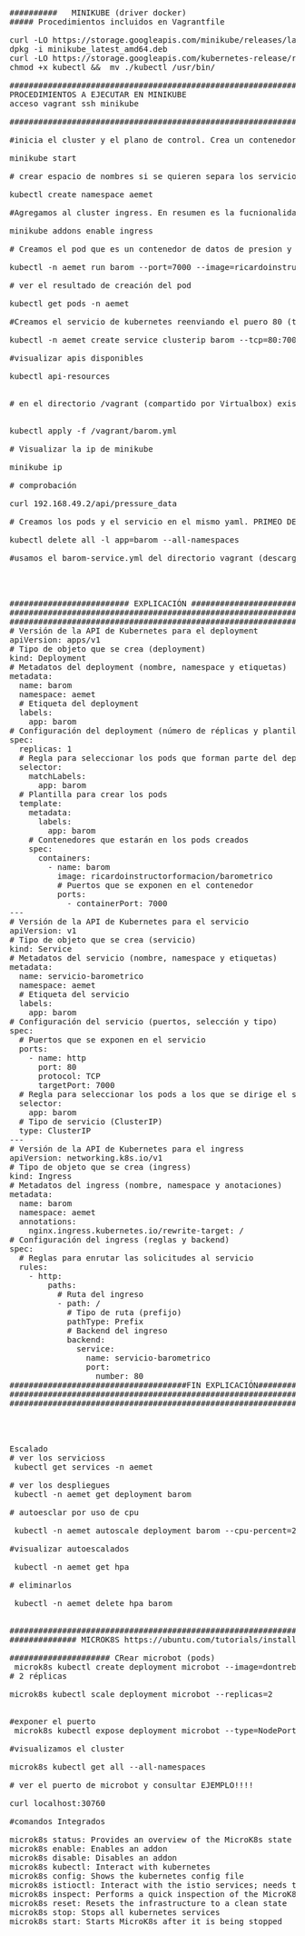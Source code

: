 <pre>##########   MINIKUBE (driver docker)
##### Procedimientos incluidos en Vagrantfile

curl -LO https://storage.googleapis.com/minikube/releases/latest/minikube_latest_amd64.deb
dpkg -i minikube_latest_amd64.deb
curl -LO https://storage.googleapis.com/kubernetes-release/releases/latest/amd/kubectl 
chmod +x kubectl &&  mv ./kubectl /usr/bin/

##################################################################
PROCEDIMIENTOS A EJECUTAR EN MINIKUBE
acceso vagrant ssh minikube

##################################################################

#inicia el cluster y el plano de control. Crea un contenedor de administración

minikube start

# crear espacio de nombres si se quieren separa los servicios. Propiedad de l kernel linux para separa y controlar los procesos.

kubectl create namespace aemet

#Agregamos al cluster ingress. En resumen es la fucnionalidad que permite un proxy inverso... recordad que lo ejecutamos con apache y nginx

minikube addons enable ingress

# Creamos el pod que es un contenedor de datos de presion y altura en el espacio de nombres del aemet. Se etiqueta y denomna como barom

kubectl -n aemet run barom --port=7000 --image=ricardoinstructorformacion/barometrico -l app=barom

# ver el resultado de creación del pod

kubectl get pods -n aemet

#Creamos el servicio de kubernetes reenviando el puero 80 (típico de http para proxy inverso) al 7000 (dónde escuha la aplicación)

kubectl -n aemet create service clusterip barom --tcp=80:7000

#visualizar apis disponibles

kubectl api-resources


# en el directorio /vagrant (compartido por Virtualbox) existe el fichero barom.yaml que contiene la definición del servicio y que se agrega a kubernetes


kubectl apply -f /vagrant/barom.yml

# Visualizar la ip de minikube

minikube ip

# comprobación 

curl 192.168.49.2/api/pressure_data

# Creamos los pods y el servicio en el mismo yaml. PRIMEO DESTRUIMOS TODO

kubectl delete all -l app=barom --all-namespaces

#usamos el barom-service.yml del directorio vagrant (descargado con git)




######################### EXPLICACIÓN ##################################################
#########################################################################################
#####################################################################################
# Versión de la API de Kubernetes para el deployment
apiVersion: apps/v1
# Tipo de objeto que se crea (deployment)
kind: Deployment
# Metadatos del deployment (nombre, namespace y etiquetas)
metadata:
  name: barom
  namespace: aemet
  # Etiqueta del deployment
  labels:
    app: barom
# Configuración del deployment (número de réplicas y plantilla)
spec:
  replicas: 1
  # Regla para seleccionar los pods que forman parte del deployment
  selector:
    matchLabels:
      app: barom
  # Plantilla para crear los pods
  template:
    metadata:
      labels:
        app: barom
    # Contenedores que estarán en los pods creados
    spec:
      containers:
        - name: barom
          image: ricardoinstructorformacion/barometrico
          # Puertos que se exponen en el contenedor
          ports:
            - containerPort: 7000
---
# Versión de la API de Kubernetes para el servicio
apiVersion: v1
# Tipo de objeto que se crea (servicio)
kind: Service
# Metadatos del servicio (nombre, namespace y etiquetas)
metadata:
  name: servicio-barometrico
  namespace: aemet
  # Etiqueta del servicio
  labels:
    app: barom
# Configuración del servicio (puertos, selección y tipo)
spec:
  # Puertos que se exponen en el servicio
  ports:
    - name: http
      port: 80
      protocol: TCP
      targetPort: 7000
  # Regla para seleccionar los pods a los que se dirige el servicio
  selector:
    app: barom
  # Tipo de servicio (ClusterIP)
  type: ClusterIP
---
# Versión de la API de Kubernetes para el ingress
apiVersion: networking.k8s.io/v1
# Tipo de objeto que se crea (ingress)
kind: Ingress
# Metadatos del ingress (nombre, namespace y anotaciones)
metadata:
  name: barom
  namespace: aemet
  annotations:
    nginx.ingress.kubernetes.io/rewrite-target: /
# Configuración del ingress (reglas y backend)
spec:
  # Reglas para enrutar las solicitudes al servicio
  rules:
    - http:
        paths:
          # Ruta del ingreso
          - path: /
            # Tipo de ruta (prefijo)
            pathType: Prefix
            # Backend del ingreso
            backend:
              service:
                name: servicio-barometrico
                port:
                  number: 80
#####################################FIN EXPLICACIÓN#######################
##########################################################################
#######################################################################




Escalado
# ver los servicioss
 kubectl get services -n aemet
 
# ver los despliegues
 kubectl -n aemet get deployment barom
 
# autoesclar por uso de cpu
 
 kubectl -n aemet autoscale deployment barom --cpu-percent=20 --min=4 --max=10
 
#visualizar autoescalados
 
 kubectl -n aemet get hpa
 
# eliminarlos
 
 kubectl -n aemet delete hpa barom
 
 
###############################################################################
############## MICROK8S https://ubuntu.com/tutorials/install-a-local-kubernetes-with-microk8s
 
##################### CRear microbot (pods) 
 microk8s kubectl create deployment microbot --image=dontrebootme/microbot:v1
# 2 réplicas

microk8s kubectl scale deployment microbot --replicas=2


#exponer el puerto 
 microk8s kubectl expose deployment microbot --type=NodePort --port=80 --name=microbot-service
 
#visualizamos el cluster

microk8s kubectl get all --all-namespaces

# ver el puerto de microbot y consultar EJEMPLO!!!!

curl localhost:30760

#comandos Integrados

microk8s status: Provides an overview of the MicroK8s state (running / not running) as well as the set of enabled addons
microk8s enable: Enables an addon
microk8s disable: Disables an addon
microk8s kubectl: Interact with kubernetes
microk8s config: Shows the kubernetes config file
microk8s istioctl: Interact with the istio services; needs the istio addon to be enabled
microk8s inspect: Performs a quick inspection of the MicroK8s intallation
microk8s reset: Resets the infrastructure to a clean state
microk8s stop: Stops all kubernetes services
microk8s start: Starts MicroK8s after it is being stopped

 </pre>
